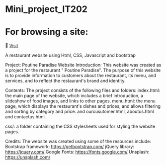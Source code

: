 # Mini_project_IT202
# For browsing a site:
🚀 [Visit](https://poutineparadise.netlify.app/)

A restaurant website using Html, CSS, Javascript and bootstrap

Project: Poutine Paradise Website
Introduction:
This website was created as a project for the restaurant " Poutine Paradise". 
The purpose of this website is to provide information to customers about the restaurant, its menu, and services, and to reflect the restaurant's brand and identity.

Contents:
The project consists of the following files and folders:
index.html: the main page of the website, which includes a brief introduction, a slideshow of food images, and links to other pages.
menu.html: the menu page, which displays the restaurant's dishes and prices, and allows filtering and sorting by category and price.
and ourcusutomer.html, aboutus.html and contactus.html.

css/: a folder containing the CSS stylesheets used for styling the website pages.



Credits:
The website was created using some of the resources include:
Bootstrap framework: https://getbootstrap.com/
jQuery library: https://jquery.com/ 
Google Fonts: https://fonts.google.com/
Unsplash: https://unsplash.com/
